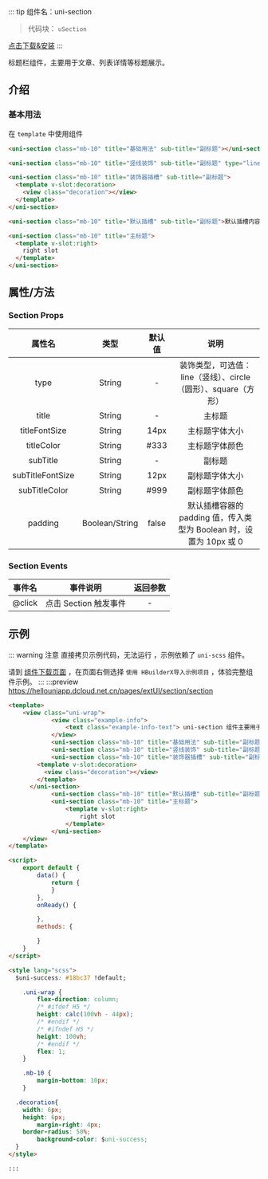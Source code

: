 
::: tip 组件名：uni-section
> 代码块： `uSection`

[点击下载&安装](https://ext.dcloud.net.cn/plugin?name=uni-section)
:::

标题栏组件，主要用于文章、列表详情等标题展示。

## 介绍

### 基本用法

在 ``template`` 中使用组件

```html
<uni-section class="mb-10" title="基础用法" sub-title="副标题"></uni-section>

<uni-section class="mb-10" title="竖线装饰" sub-title="副标题" type="line"></uni-section>

<uni-section class="mb-10" title="装饰器插槽" sub-title="副标题">
  <template v-slot:decoration>
    <view class="decoration"></view>
  </template>
</uni-section>

<uni-section class="mb-10" title="默认插槽" sub-title="副标题">默认插槽内容</uni-section>

<uni-section class="mb-10" title="主标题">
  <template v-slot:right>
    right slot
  </template>
</uni-section>
```

## 属性/方法

### Section Props

|属性名|类型|默认值|说明|
|:-:|:-:|:-:|:-:|
|type|String|-|装饰类型，可选值：line（竖线）、circle（圆形）、square（方形）|
|title|String|-|主标题|
|titleFontSize|String| 14px |主标题字体大小|
|titleColor|String| #333 |主标题字体颜色|
|subTitle|String|-|副标题|
|subTitleFontSize|String| 12px |副标题字体大小|
|subTitleColor|String| #999 |副标题字体颜色|
|padding|Boolean/String| false |默认插槽容器的 padding 值，传入类型为 Boolean 时，设置为 10px 或 0|

### Section Events

|事件名|事件说明|返回参数|
|:-:|:-:|:-:|
|@click	|点击 Section 触发事件| -|



## 示例
::: warning 注意
直接拷贝示例代码，无法运行 ，示例依赖了 `uni-scss` 组件。

请到 [组件下载页面](https://ext.dcloud.net.cn/plugin?name=uni-section) ，在页面右侧选择 `使用 HBuilderX导入示例项目` ，体验完整组件示例。
:::
:::preview https://hellouniapp.dcloud.net.cn/pages/extUI/section/section

```html
<template>
	<view class="uni-wrap">
			<view class="example-info">
				<text class="example-info-text"> uni-section 组件主要用于文章、列表详情等标题展示 </text>
			</view>
			<uni-section class="mb-10" title="基础用法" sub-title="副标题"></uni-section>
			<uni-section class="mb-10" title="竖线装饰" sub-title="副标题" type="line"></uni-section>
			<uni-section class="mb-10" title="装饰器插槽" sub-title="副标题">
        <template v-slot:decoration>
          <view class="decoration"></view>
        </template>
      </uni-section>
			<uni-section class="mb-10" title="默认插槽" sub-title="副标题" padding="0 0 5px 10px">默认插槽内容</uni-section>
			<uni-section class="mb-10" title="主标题">
				<template v-slot:right>
					right slot
				</template>
			</uni-section>
	</view>
</template>

<script>
	export default {
		data() {
			return {
			}
		},
		onReady() {

		},
		methods: {

		}
	}
</script>

<style lang="scss">
  $uni-success: #18bc37 !default;

	.uni-wrap {
		flex-direction: column;
		/* #ifdef H5 */
		height: calc(100vh - 44px);
		/* #endif */
		/* #ifndef H5 */
		height: 100vh;
		/* #endif */
		flex: 1;
	}

	.mb-10 {
		margin-bottom: 10px;
	}

  .decoration{
    width: 6px;
    height: 6px;
		margin-right: 4px;
    border-radius: 50%;
		background-color: $uni-success;
  }
</style>

:::
